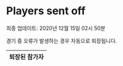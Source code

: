 # Players sent off
최종 업데이트: 2020년 12월 15일 02시 50분


경기 중 오류가 발생하는 경우 자동으로 퇴장됩니다.


| 퇴장된 참가자 |
|:---:|